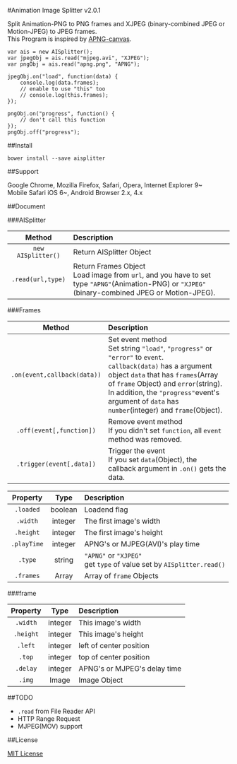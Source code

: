 #Animation Image Splitter v2.0.1


Split Animation-PNG to PNG frames and XJPEG (binary-combined JPEG or Motion-JPEG) to JPEG frames.  
This Program is inspired by [APNG-canvas].  

	var ais = new AISplitter();
	var jpegObj = ais.read("mjpeg.avi", "XJPEG");
	var pngObj = ais.read("apng.png", "APNG");
	
	jpegObj.on("load", function(data) {
		console.log(data.frames);
		// enable to use "this" too 
		// console.log(this.frames);
	});

	pngObj.on("progress", function() {
		// don't call this function
	});
	pngObj.off("progress");
	
##Install

	bower install --save aisplitter

##Support

Google Chrome, Mozilla Firefox, Safari, Opera, Internet Explorer 9~  
Mobile Safari iOS 6~, Android Browser 2.x, 4.x

##Document

###AISplitter

| Method             | Description              |
|:------------------:|:-------------------------|
| `new AISplitter()` | Return AISplitter Object |
| `.read(url,type)` | Return Frames Object<br>Load image from `url`, and you have to set type `"APNG"`(Animation-PNG) or `"XJPEG"`(binary-combined JPEG or Motion-JPEG). |

###Frames

| Method                       | Description              |
|:----------------------------:|:-------------------------|
| `.on(event,callback(data))` | Set event method<br>Set string `"load"`, `"progress"` or `"error"` to `event`.<br> `callback(data)` has a argument object `data` that has `frames`(Array of `frame` Object) and `error`(string). In addition, the `"progress"`event's argument of `data` has `number`(integer) and `frame`(Object). |
| `.off(event[,function])`    | Remove event method<br>If you didn't set `function`, all `event` method was removed. |
|`.trigger(event[,data])`     | Trigger the event<br>If you set `data`(Object), the callback argument in `.on()` gets the data. |

| Property   | Type    | Description                      |
|:----------:|:-------:|:---------------------------------|
| `.loaded`  | boolean | Loadend flag                     |
| `.width`   | integer | The first image's width          |
| `.height`  | integer | The first image's height         |
|`.playTime` | integer | APNG's or MJPEG(AVI)'s play time |
| `.type`    | string  | `"APNG"` or `"XJPEG"`<br>get `type` of value set by `AISplitter.read()` |
| `.frames`  | Array   | Array of `frame` Objects         |

###frame


| Property  | Type    | Description                  |
|:---------:|:-------:|:-----------------------------|
| `.width`  | integer | This image's width           |
| `.height` | integer | This image's height          |
| `.left`   | integer | left of center position      |
| `.top`    | integer | top of center position       |
| `.delay`  | integer | APNG's or MJPEG's delay time |
| `.img`    | Image   | Image Object                 |


##TODO

* `.read` from File Reader API
* HTTP Range Request
* MJPEG(MOV) support


##License

[MIT License]


[MIT License]:https://github.com/petamoriken/AISplitter/blob/master/LICENSE
[APNG-canvas]:https://github.com/davidmz/apng-canvas 

